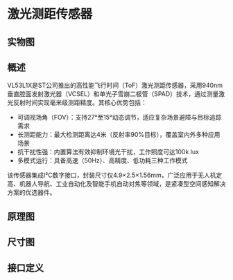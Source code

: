 # 激光测距传感器

## 实物图

## 概述

VL53L1X是ST公司推出的高性能飞行时间（ToF）激光测距传感器，采用940nm垂直腔面发射激光器（VCSEL）和单光子雪崩二极管（SPAD）技术，通过测量激光反射时间实现毫米级测距精度。其核心优势包括：

- 可调视场角（FOV）：支持27°至15°动态调节，适应复杂场景避障与目标追踪需求
- 长测距能力：最大检测距离达4米（反射率90%目标），覆盖室内外多种应用场景
- 抗干扰性强：内置算法有效抑制环境光干扰，工作照度可达100k lux
- 多模式运行：具备高速（50Hz）、高精度、低功耗三种工作模式

该传感器集成I²C数字接口，封装尺寸仅4.9×2.5×1.56mm，广泛应用于无人机定高、机器人导航、工业自动化及智能手机自动对焦等领域，是紧凑型空间感知解决方案的优选器件。

## 原理图

## 尺寸图

## 接口定义
